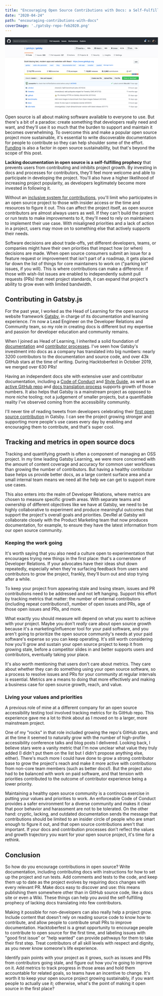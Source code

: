 ```yaml
---
title: "Encouraging Open Source Contributions with Docs: a Self-Fulfilling Prophecy"
date: "2020-04-24"
path: "encouraging-contributions-with-docs"
coverImage: './gatsby-repo-feb2020.png'
---
```


![Gatsby GitHub repository](./gatsby-repo-feb2020.png)

Open source is all about making software available to everyone to use. But there's a bit of a paradox: create something that developers really need and want, and they'll use it so much that the burden to support and maintain it becomes overwhelming. To overcome this and make a popular open source project more sustainable, it's essential to write discoverable documentation for people to contribute so they can help shoulder some of the effort. [Funding](https://www.gatsbyjs.org/blog/2020-02-11-founding-organizations/) is also a factor in open source sustainability, but that's beyond the scope of this post.

**Lacking documentation in open source is a self-fulfilling prophecy** that prevents users from contributing and inhibits project growth. By investing in docs and processes for contributors, they'll feel more welcome and able to participate in developing the project. You'll also have a higher likelihood of increasing project popularity, as developers legitimately become more invested in following it.

Without an [inclusive system for contributions](https://www.gatsbyjs.org/blog/2020-02-17-changing-the-oss-status-quo/), you'll limit who participates in an open source project to those with insider access or the time and resources to figure it out. This can affect the project itself, as open source contributors are almost always users as well. If they can't build the project or run tests to make improvements to it, they'll need to rely on maintainers to implement their use case. With misaligned priorities and a lack of action in a project, users may move on to something else that actively supports their needs.

Software decisions are about trade-offs, yet different developers, teams, or companies might have their own priorities that impact how (or when) decisions are made. When open source consumers submit an issue for a feature request or improvement that isn't part of a roadmap, it gets placed far down the list of things for core maintainers to work on ("parking lot" issues, if you will). This is where contributions can make a difference: if those with wish-list issues are enabled to independently submit pull requests (PRs) that meet project standards, it can expand that project's ability to grow even with limited bandwidth.

## Contributing in Gatsby.js

For the past year, I worked as the Head of Learning for the open source website framework [Gatsby](https://gatsbyjs.org), in charge of its documentation and learning experience. I'm now a Lead Engineer on the Developer Relations and Community team, so my role in creating docs is different but my expertise and passion for developer education and community remains.

When I joined as Head of Learning, I inherited a solid foundation of [documentation](https://gatsbyjs.org/docs/) and [contributor processes](https://gatsbyjs.org/contributing/). I've seen how Gatsby's investment into docs as a company has translated into big numbers: nearly 3200 contributors to the documentation and source code, and over 43k GitHub stars at the time of writing. During Hacktoberfest in October 2019, we merged over 630 PRs!

Having an independent docs site with extensive user and contributor documentation, including a [Code of Conduct](https://www.gatsbyjs.org/contributing/code-of-conduct/) and [Style Guide](https://www.gatsbyjs.org/contributing/gatsby-style-guide/), as well as an [active GitHub repo](https://github.com/gatsbyjs/gatsby) and [docs translation process](https://www.gatsbyjs.org/contributing/translation) supports growth of those numbers. It also helps that Gatsby is a mainstream project as opposed to more niche tooling; not a judgement of smaller projects, but a quantifiable reality I've observed coming from the accessibility community.

I'll never tire of reading tweets from developers celebrating their [first open source contribution](https://twitter.com/kimberrypi/status/1162444570501607424) in Gatsby. I can see the project growing stronger and supporting more people's use cases every day by enabling and encouraging them to contribute, and that's super cool.

## Tracking and metrics in open source docs

Tracking and quantifying growth is often a component of managing an OSS project. In my time leading Gatsby Learning, we were more concerned with the amount of content coverage and accuracy for common user workflows than growing the number of contributors. But having a healthy contributor base helps us provide better docs, as a large content surface area and a small internal team means we need all the help we can get to support more use cases.

This also enters into the realm of Developer Relations, where metrics are chosen to measure specific growth areas. With separate teams and ownership of different objectives like we have at Gatsby, we need to be highly collaborative to experiment and produce meaningful outcomes that support the project's overall goals and priorities. DevRel at Gatsby will collaborate closely with the Product Marketing team that now produces documentation, for example, to ensure they have the latest information from our open source community.

### Keeping the work going

It's worth saying that you also need a culture open to experimentation that encourages trying new things in the first place: that's a cornerstone of Developer Relations. If your advocates have their ideas shut down repeatedly, especially when they're surfacing feedback from users and contributors to grow the project, frankly, they'll burn out and stop trying after a while.

To keep your project from appearing stale and losing steam, issues and PR contributions need to be addressed and not left hanging. Support this effort by tracking metrics that matter: the number of external contributors (including repeat contributions!), number of open issues and PRs, age of those open issues and PRs, and more.

What exactly you should measure will depend on what you want to achieve with your project. Maybe you don't _really_ care about open source growth because it's a marketing/influencer tool for your paid software, and you aren't going to prioritize the open source community's needs at your paid software's expense so you can keep operating. It's still worth considering how you'll grow and sustain your open source project to keep it from growing stale, before a competitor slides in and better supports users and contributors, eventually taking your place.

It's also worth mentioning that users don't care about metrics. They care about whether they can do something using your open source software, so a process to resolve issues and PRs for your community at regular intervals is essential. Metrics are a means to doing that more effectively and making a business case for open source growth, reach, and value.

### Living your values and priorities

A previous role of mine at a different company for an open source accessibility testing tool involved tracking metrics for its GitHub repo. This experience gave me a lot to think about as I moved on to a larger, more mainstream project.

One of my "rocks" in that role included growing the repo's GitHub stars, and at the time it seemed to naturally grow with the number of high-profile accessibility conference talks and blog posts I delivered. Looking back, I believe stars were a vanity metric that I'm now unclear what value they truly added (I didn't put them on the list but I didn't propose anything else, either). There's much more I could have done to grow a strong contributor base to grow the project's reach and make it more active with contributions from non-core team members (such as better docs!). But the project also had to be balanced with work on paid software, and that tension with priorities contributed to the outcome of contributor experience being a lower priority.

Maintaining a healthy open source community is a continous exercise in putting your values and priorities to work. An enforceable Code of Conduct provides a safer environment for a diverse community and makes it clear that poor behavior and harassment are not to be tolerated. On the other hand: cryptic, lacking, and outdated documentation sends the message that contributions should be limited to an insider circle of people who are smart enough to figure it out, and that open source contributions aren't that important. If your docs and contribution processes don't reflect the values and growth trajectory you want for your open source project, it's time for a rethink.

## Conclusion

So how do you encourage contributions in open source? Write documentation, including contributing docs with instructions for how to set up the project and run tests. Add comments and tests to the code, and keep them up to date as the project evolves by requiring docs changes with every relevant PR. Make docs easy to discover and use: this means publishing them somewhere other than in GitHub source code, like a docs site or even a Wiki. These things can help you avoid the self-fulfilling prophecy of lacking docs translating into few contributors.

Making it possible for non-developers can also really help a project grow. Include content that doesn't rely on reading source code to know how to contribute, and allow people to contribute small PRs to improve documentation. Hacktoberfest is a great opportunity to encourage people to contribute to open source for the first time, and labeling issues with "good first issue" or "help wanted" can provide pathways for them to take their first step. Treat contributors of all skill levels with respect and dignity, as you never know someone's life experience.

Identify pain points with your project as it grows, such as issues and PRs from contributors going stale, and figure out how you're going to improve on it. Add metrics to track progress in those areas and hold them accountable for related goals, so teams have an incentive to change. It's worth it to keep your open source project growing sustainably, if you want people to actually use it; otherwise, what's the point of making it open source in the first place?
